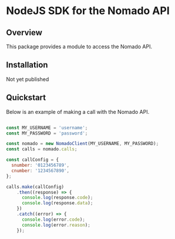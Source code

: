 # NodeJS SDK for the Nomado API

## Overview

This package provides a module to access the Nomado API.


## Installation

Not yet published

## Quickstart

Below is an example of making a call with the Nomado API.

```javascript

const MY_USERNAME = 'username';
const MY_PASSWORD = 'password';

const nomado = new NomadoClient(MY_USERNAME, MY_PASSWORD);
const calls = nomado.calls;

const callConfig = {
  snumber: '0123456789',
  cnumber: '1234567890',
};

calls.make(callConfig)
    .then((response) => {
      console.log(response.code);
      console.log(response.data);
    })
    .catch((error) => {
      console.log(error.code);
      console.log(error.reason);
    });

```